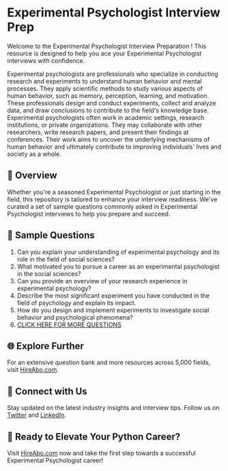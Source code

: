 # Experimental Psychologist Interview Prep

Welcome to the Experimental Psychologist Interview Preparation ! This resource is designed to help you ace your Experimental Psychologist interviews with confidence.

Experimental psychologists are professionals who specialize in conducting research and experiments to understand human behavior and mental processes. They apply scientific methods to study various aspects of human behavior, such as memory, perception, learning, and motivation. These professionals design and conduct experiments, collect and analyze data, and draw conclusions to contribute to the field's knowledge base. Experimental psychologists often work in academic settings, research institutions, or private organizations. They may collaborate with other researchers, write research papers, and present their findings at conferences. Their work aims to uncover the underlying mechanisms of human behavior and ultimately contribute to improving individuals' lives and society as a whole.

## 🚀 Overview

Whether you're a seasoned Experimental Psychologist or just starting in the field, this repository is tailored to enhance your interview readiness. We've curated a set of sample questions commonly asked in Experimental Psychologist interviews to help you prepare and succeed.

## 📝 Sample Questions

1. Can you explain your understanding of experimental psychology and its role in the field of social sciences?
2. What motivated you to pursue a career as an experimental psychologist in the social sciences?
3. Can you provide an overview of your research experience in experimental psychology?
4. Describe the most significant experiment you have conducted in the field of psychology and explain its impact.
5. How do you design and implement experiments to investigate social behavior and psychological phenomena?
6. [CLICK HERE FOR MORE QUESTIONS](https://hireabo.com/job/7_0_12/Experimental%20Psychologist)

## 🌐 Explore Further

For an extensive question bank and more resources across 5,000 fields, visit [HireAbo.com](https://www.hireabo.com).

## 📱 Connect with Us

Stay updated on the latest industry insights and interview tips. Follow us on [Twitter](https://twitter.com/hireabo) and [LinkedIn](https://www.linkedin.com/in/hire-abo-3609972a8/).

## 🚀 Ready to Elevate Your Python Career?

Visit [HireAbo.com](https://www.hireabo.com) now and take the first step towards a successful Experimental Psychologist career!